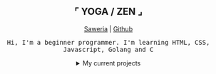 <div align="center">
  <h2>⌜ YOGA / ZEN ⌟</h2>
  <a href="https://saweria.co/ygaa">Saweria</a> | <a href="https://github.com/yga31">Github</a> <br/>
  <p>
    <samp>Hi, I'm a beginner programmer. I'm learning HTML, CSS, Javascript, Golang and C</samp>
  </p>
  <details>
    <summary>My current projects</summary>
    <samp>1. Luna🌕</samp><br />
  </details>
</div>
